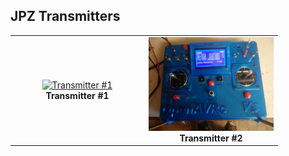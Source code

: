 ## JPZ Transmitters

<table cellspacing=0>
  <tr>
    <td align=center width=200><a href=""><img src="" border="0" name="submit" title="Transmitter #1" alt="Transmitter #1"/></a><br><b>Transmitter #1</b></td>
	<td align=center width=200><a href="https://github.com/Ingwie/OpenAVRc_Hw/blob/V3/User's%20OpenAVRc%20Transmitters/JPZ/T2/JPZ_1.jpg"><img src="https://github.com/Ingwie/OpenAVRc_Hw/blob/V3/User's%20OpenAVRc%20Transmitters/JPZ/T2/JPZ_1.jpg" border="0" name="submit" title="Transmitter #2" alt="Transmitter #2"/></a><br><b>Transmitter #2</b></td>
  </tr>
</table>